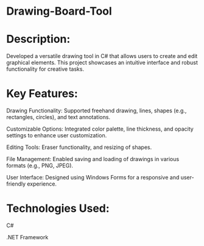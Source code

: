 # Drawing-Board-Tool

# Description: 
Developed a versatile drawing tool in C# that allows users to create and edit graphical elements. 
This project showcases an intuitive interface and robust functionality for creative tasks.

# Key Features:

Drawing Functionality: Supported freehand drawing, lines, shapes (e.g., rectangles, circles), and text annotations.

Customizable Options: Integrated color palette, line thickness, and opacity settings to enhance user customization.

Editing Tools: Eraser functionality, and resizing of shapes.

File Management: Enabled saving and loading of drawings in various formats (e.g., PNG, JPEG).

User Interface: Designed using Windows Forms for a responsive and user-friendly experience.

# Technologies Used:

C#

.NET Framework
